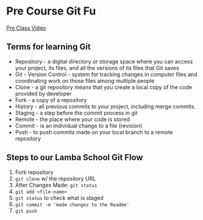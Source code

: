 # Pre Course Git Fu
[Pre Class Video](https://youtu.be/ZihgMcrHOF4)

## Terms for learning Git
 * Repository - a digital directory or storage space where you can access your project, its files, and all the versions of its files that Git saves
 * Git - Version Control - system for tracking changes in computer files and coordinating work on those files among multiple people
 * Clone - a git repository means that you create a local copy of the code provided by developer
 * Fork - a copy of a repository
 * History -  all previous commits to your project, including merge commits.
 * Staging - a step before the commit process in git
 * Remote - the place where your code is stored
 * Commit -  is an individual change to a file (revision)
 * Push -  to push commits made on your local branch to a remote repository

## Steps to our Lamba School Git Flow
1. Fork repository
2. `git clone` w/ the repository URL 
3. After Changes Made: `git status`
4. `git add <file-name>` 
5. `git status` to check what is staged
6. `git commit -m 'made changes to the Readme'`
7. `git push`
